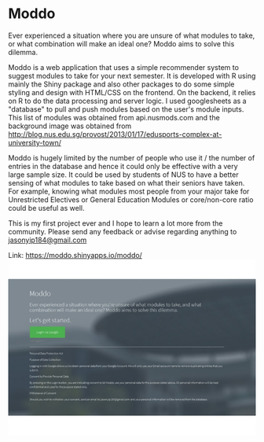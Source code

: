 # Moddo
Ever experienced a situation where you are unsure of what modules to take, or what combination will make an ideal one? Moddo aims to solve this dilemma.

Moddo is a web application that uses a simple recommender system to suggest modules to take for your next semester. It is developed with R using mainly the Shiny package and also other packages to do some simple styling and design with HTML/CSS on the frontend. On the backend, it relies on R to do the data processing and server logic. I used googlesheets as a "database" to pull and push modules based on the user's module inputs. This list of modules was obtained from api.nusmods.com and the background image was obtained from http://blog.nus.edu.sg/provost/2013/01/17/edusports-complex-at-university-town/

Moddo is hugely limited by the number of people who use it / the number of entries in the database and hence it could only be effective with a very large sample size. It could be used by students of NUS to have a better sensing of what modules to take based on what their seniors have taken. For example, knowing what modules most people from your major take for Unrestricted Electives or General Education Modules or core/non-core ratio could be useful as well.

This is my first project ever and I hope to learn a lot more from the community. Please send any feedback or advise regarding anything to jasonyip184@gmail.com

Link: https://moddo.shinyapps.io/moddo/
![picture](www/1.jpg)
